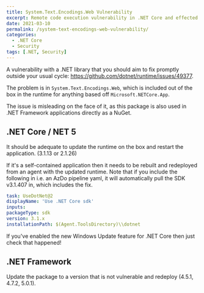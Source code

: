 ```yaml
---
title: System.Text.Encodings.Web Vulnerability
excerpt: Remote code execution vulnerability in .NET Core and effected versions of System.Text.Encodings.Web
date: 2021-03-10
permalink: /system-text-encodings-web-vulnerability/
categories:
  - .NET Core
  - Security
tags: [.NET, Security]
---
```


A vulnerability with a .NET library that you should aim to fix promptly outside your usual cycle: https://github.com/dotnet/runtime/issues/49377.

The problem is in `System.Text.Encodings.Web`, which is included out of the box in the runtime for anything based off `Microsoft.NETCore.App`.

The issue is misleading on the face of it, as this package is also used in .NET Framework applications directly as a NuGet.

## .NET Core / NET 5

It should be adequate to update the runtime on the box and restart the application. (3.1.13 or 2.1.26)

If it's a self-contained application then it needs to be rebuilt and redeployed from an agent with the updated runtime. Note that if you include the following in i.e. an AzDo pipeline yaml, it will automatically pull the SDK v3.1.407 in, which includes the fix.

```yaml
task: UseDotNet@2
displayName: 'Use .NET Core sdk'
inputs:
packageType: sdk
version: 3.1.x
installationPath: $(Agent.ToolsDirectory)\\dotnet
```

If you've enabled the new Windows Update feature for .NET Core then just check that happened!

## .NET Framework

Update the package to a version that is not vulnerable and redeploy (4.5.1, 4.7.2, 5.0.1).
